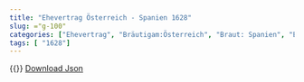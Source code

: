 ```yaml
---
title: "Ehevertrag Österreich - Spanien 1628"
slug: ="g-100"
categories: ["Ehevertrag", "Bräutigam:Österreich", "Braut: Spanien", "Eheschließung vollzogen?:Ja", "verschiedenkonfessionelle Ehe?:Nein", "Dynastie Bräutigam:Habsburg (Österreich)", "Akteur Bräutigam:Habsburg (Österreich)", "Akteur Braut:Habsburg (Spanien)", "Textbezug?:ja", "Ständisch?:nein", "Ratifikation?:nein", "Sonstiges?:nein", "Bräutigam:Österreich", "Braut: Spanien"]
tags: [ "1628"]
---
```

<!--more-->
{{<v168>}}
[Download Json](/vertraege/vertrag-100.json)